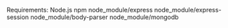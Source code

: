 Requirements:
Node.js
npm
node_module/express
node_module/express-session
node_module/body-parser
node_module/mongodb

